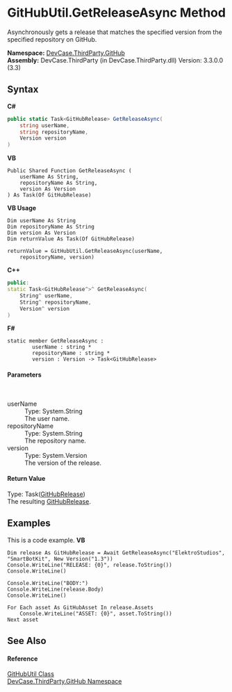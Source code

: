 # GitHubUtil.GetReleaseAsync Method 
 

Asynchronously gets a release that matches the specified version from the specified repository on GitHub.

**Namespace:**&nbsp;<a href="N_DevCase_ThirdParty_GitHub">DevCase.ThirdParty.GitHub</a><br />**Assembly:**&nbsp;DevCase.ThirdParty (in DevCase.ThirdParty.dll) Version: 3.3.0.0 (3.3)

## Syntax

**C#**<br />
``` C#
public static Task<GitHubRelease> GetReleaseAsync(
	string userName,
	string repositoryName,
	Version version
)
```

**VB**<br />
``` VB
Public Shared Function GetReleaseAsync ( 
	userName As String,
	repositoryName As String,
	version As Version
) As Task(Of GitHubRelease)
```

**VB Usage**<br />
``` VB Usage
Dim userName As String
Dim repositoryName As String
Dim version As Version
Dim returnValue As Task(Of GitHubRelease)

returnValue = GitHubUtil.GetReleaseAsync(userName, 
	repositoryName, version)
```

**C++**<br />
``` C++
public:
static Task<GitHubRelease^>^ GetReleaseAsync(
	String^ userName, 
	String^ repositoryName, 
	Version^ version
)
```

**F#**<br />
``` F#
static member GetReleaseAsync : 
        userName : string * 
        repositoryName : string * 
        version : Version -> Task<GitHubRelease> 

```


#### Parameters
&nbsp;<dl><dt>userName</dt><dd>Type: System.String<br />The user name.</dd><dt>repositoryName</dt><dd>Type: System.String<br />The repository name.</dd><dt>version</dt><dd>Type: System.Version<br />The version of the release.</dd></dl>

#### Return Value
Type: Task(<a href="T_DevCase_ThirdParty_GitHub_GitHubRelease">GitHubRelease</a>)<br />The resulting <a href="T_DevCase_ThirdParty_GitHub_GitHubRelease">GitHubRelease</a>.

## Examples
This is a code example. 
**VB**<br />
``` VB
Dim release As GitHubRelease = Await GetReleaseAsync("ElektroStudios", "SmartBotKit", New Version("1.3"))
Console.WriteLine("RELEASE: {0}", release.ToString())
Console.WriteLine()

Console.WriteLine("BODY:")
Console.WriteLine(release.Body)
Console.WriteLine()

For Each asset As GitHubAsset In release.Assets
    Console.WriteLine("ASSET: {0}", asset.ToString())
Next asset
```


## See Also


#### Reference
<a href="T_DevCase_ThirdParty_GitHub_GitHubUtil">GitHubUtil Class</a><br /><a href="N_DevCase_ThirdParty_GitHub">DevCase.ThirdParty.GitHub Namespace</a><br />